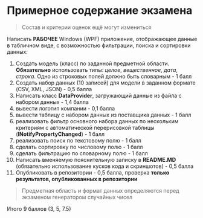 # Примерное содержание экзамена

>Состав и критерии оценок ещё могут измениться

Написать **РАБОЧЕЕ** Windows (WPF) приложение, отображающее данные в табличном виде, с возможностью фильтрации, поиска и сортировки данных:

1. Создать модель (класс) по заданной предметной области. **Обязательно** использовать типы: *целое*, *вещественное*, *дата*, *строка*. Одно из строковых полей должно быть словарным - 1 балл
2. Создать набор данных (10 записей) для модели в заданном формате (CSV, XML, JSON) - 0,5 балла<!--1,5-->
3. Написать класс **DataProvider**, загружающий данные из файла с набором данных - 1,4 балла<!--2,9-->
4. вывести логотип компании - 0,1 балла<!--3,0-->
5. вывести таблицу с набором данных из поставщика данных - 1 балл<!--4,0-->
6. реализовать фильтр основного набора данных по нескольким критериям с автоматической перерисовкой таблицы (**INotifyPropertyChanged**) - 1 балл<!--5,0-->
7. реализовать поиск по текcтовому полю - 1 балл<!--6,0-->
8. сделать сортировку по числовому полю - 1 балл<!--7,0-->
9. сделать фильтрацию по словарному полю - 1 балл<!--8,0-->
10. Написать вменяемую пояснительную записку в **README.MD** (обязательно использование кусков кода и скриншотов) - 0,5 балла<!--8,5-->  
11. Опубликовать в репозитории - 0,5 балла, проверка **только результатов, опубликованных в репозитории**<!--9--> 

>Предметная область и формат данных определяются перед экзаменом генератором случайных чисел

Итого 9 баллов (3, 5, 7.5)